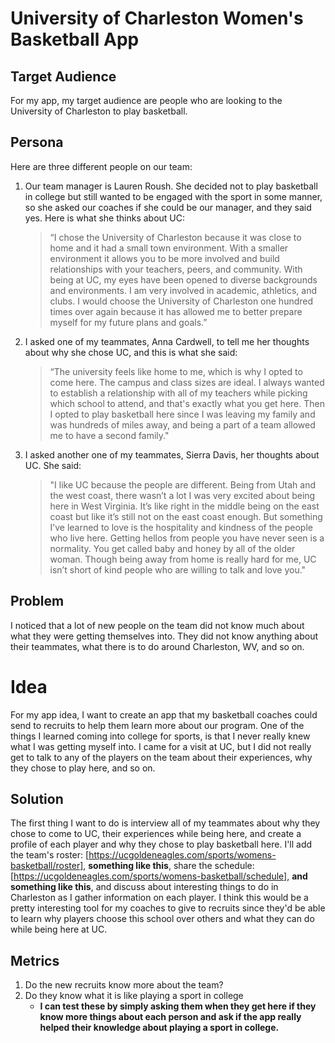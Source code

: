 
# University of Charleston Women's Basketball App

## Target Audience
For my app, my target audience are people who are looking to the University
of Charleston to play basketball.

## Persona
Here are three different people on our team:
1.	Our team manager is Lauren Roush. She decided not to play basketball in college but
      still wanted to be engaged with the sport in some manner, so she asked our
      coaches if she could be our manager, and they said yes. Here is what she thinks about UC:
      >“I chose the University of Charleston because it was close to home and it had a
      small town environment. With a smaller environment it allows you to be more
      involved and build relationships with your teachers, peers, and community.
      With being at UC, my eyes have been opened to diverse backgrounds and environments.
      I am very involved in academic, athletics, and clubs. I would choose the
      University of Charleston one hundred times over again because it has allowed
      me to better prepare myself for my future plans and goals.”
2.	I asked one of my teammates, Anna Cardwell, to tell me her thoughts about why
      she chose UC, and this is what she said:
      >“The university feels like home to me, which is why I opted to come here.
      The campus and class sizes are ideal. I always wanted to establish a
      relationship with all of my teachers while picking which school to attend,
      and that's exactly what you get here. Then I opted to play
      basketball here since I was leaving my family and was hundreds of
      miles away, and being a part of a team allowed me to have a second family."
3.  I asked another one of my teammates, Sierra Davis, her thoughts about UC. She said:
    >"I like UC because the people are different. Being from Utah and the west coast,
    there wasn’t a lot I was very excited about being here in West Virginia.
    It’s like right in the middle being on the east coast but like it’s still
    not on the east coast enough. But something I’ve learned to love is the hospitality
    and kindness of the people who live here. Getting hellos from people you have never
    seen is a normality. You get called baby and honey by all of the older woman.
    Though being away from home is really hard for me, UC isn’t short of kind
    people who are willing to talk and love you."


## Problem
I noticed that a lot of new people on the team did not know much
about what they were getting themselves into. They did not know anything
about their teammates, what there is to do around Charleston, WV, and so
on.

# Idea
For my app idea, I want to create an app that my basketball coaches
could send to recruits to help them learn more about our program.
One of the things I learned coming into college for sports, is that I never
really knew what I was getting myself into. I came for a visit at UC,
but I did not really get to talk to any of the players on the team about
their experiences, why they chose to play here, and so on.


## Solution
The first thing I want to do is interview all of my teammates about why
they chose to come to UC, their experiences while being here, and create a profile
of each player and why they chose to play basketball here.
I'll add the team's roster: [https://ucgoldeneagles.com/sports/womens-basketball/roster],
**something like this**, share the schedule:
[https://ucgoldeneagles.com/sports/womens-basketball/schedule], **and something like this**,
and discuss about interesting things to do in Charleston as I gather information
on each player. I think this would be a pretty interesting tool for my coaches to give to
recruits since they'd be able to learn why players choose this school over
others and what they can do while being here at UC.

## Metrics
1. Do the new recruits know more about the team?
2. Do they know what it is like playing a sport in college
    - **I can test these by simply asking them when they
      get here if they know more things about each person
      and ask if the app really helped their knowledge about
      playing a sport in college.**
   